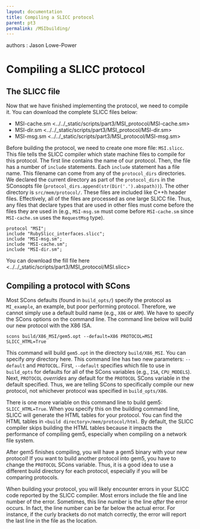 ```yaml
---
layout: documentation
title: Compiling a SLICC protocol
parent: pt3
permalink: /MSIbuilding/
---
```

authors
:   Jason Lowe-Power

Compiling a SLICC protocol
==========================

The SLICC file
--------------

Now that we have finished implementing the protocol, we need to compile
it. You can download the complete SLICC files below:

-   MSI-cache.sm \<../../\_static/scripts/part3/MSI\_protocol/MSI-cache.sm\>
-   MSI-dir.sm \<../../\_static/scripts/part3/MSI\_protocol/MSI-dir.sm\>
-   MSI-msg.sm \<../../\_static/scripts/part3/MSI\_protocol/MSI-msg.sm\>

Before building the protocol, we need to create one more file:
`MSI.slicc`. This file tells the SLICC compiler which state machine
files to compile for this protocol. The first line contains the name of
our protocol. Then, the file has a number of `include` statements. Each
`include` statement has a file name. This filename can come from any of
the `protocol_dirs` directories. We declared the current directory as
part of the `protocol_dirs` in the SConsopts file
(`protocol_dirs.append(str(Dir('.').abspath))`). The other directory is
`src/mem/protocol/`. These files are included like C++h header files.
Effectively, all of the files are processed as one large SLICC file.
Thus, any files that declare types that are used in other files must
come before the files they are used in (e.g., `MSI-msg.sm` must come
before `MSI-cache.sm` since `MSI-cache.sm` uses the `RequestMsg` type).

``` {.sourceCode .c++}
protocol "MSI";
include "RubySlicc_interfaces.slicc";
include "MSI-msg.sm";
include "MSI-cache.sm";
include "MSI-dir.sm";
```

You can download the fill file
here \<../../\_static/scripts/part3/MSI\_protocol/MSI.slicc\>

Compiling a protocol with SCons
-------------------------------

Most SCons defaults (found in `build_opts/`) specify the protocol as
`MI_example`, an example, but poor performing protocol. Therefore, we
cannot simply use a default build name (e.g., `X86` or `ARM`). We have
to specify the SCons options on the command line. The command line below
will build our new protocol with the X86 ISA.

``` {.sourceCode .sh}
scons build/X86_MSI/gem5.opt --default=X86 PROTOCOL=MSI SLICC_HTML=True
```

This command will build `gem5.opt` in the directory `build/X86_MSI`. You
can specify *any* directory here. This command line has two new
parameters: `--default` and `PROTOCOL`. First, `--default` specifies
which file to use in `build_opts` for defaults for all of the SCons
variables (e.g., `ISA`, `CPU_MODELS`). Next, `PROTOCOL` *overrides* any
default for the `PROTOCOL` SCons variable in the default specified.
Thus, we are telling SCons to specifically compile our new protocol, not
whichever protocol was specified in `build_opts/X86`.

There is one more variable on this command line to build gem5:
`SLICC_HTML=True`. When you specify this on the building command line,
SLICC will generate the HTML tables for your protocol. You can find the
HTML tables in `<build directory>/mem/protocol/html`. By default, the
SLICC compiler skips building the HTML tables because it impacts the
performance of compiling gem5, especially when compiling on a network
file system.

After gem5 finishes compiling, you will have a gem5 binary with your new
protocol! If you want to build another protocol into gem5, you have to
change the `PROTOCOL` SCons variable. Thus, it is a good idea to use a
different build directory for each protocol, especially if you will be
comparing protocols.

When building your protocol, you will likely encounter errors in your
SLICC code reported by the SLICC compiler. Most errors include the file
and line number of the error. Sometimes, this line number is the line
*after* the error occurs. In fact, the line number can be far below the
actual error. For instance, if the curly brackets do not match
correctly, the error will report the last line in the file as the
location.
